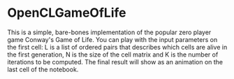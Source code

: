 # OpenCLGameOfLife

This is a simple, bare-bones implementation of the popular zero player game Conway's Game of Life.
You can play with the input parameters on the first cell: L is a list of ordered pairs that describes
which cells are alive in the first generation, N is the size of the cell matrix and K is the number of
iterations to be computed. The final result will show as an animation on the last cell of the notebook.
